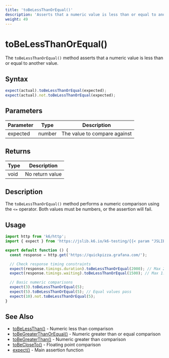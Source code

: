 ```yaml
---
title: 'toBeLessThanOrEqual()'
description: 'Asserts that a numeric value is less than or equal to another value'
weight: 49
---
```


# toBeLessThanOrEqual()

The `toBeLessThanOrEqual()` method asserts that a numeric value is less than or equal to another value.

## Syntax

<!-- eslint-skip -->

```javascript
expect(actual).toBeLessThanOrEqual(expected);
expect(actual).not.toBeLessThanOrEqual(expected);
```

## Parameters

| Parameter | Type   | Description                  |
| --------- | ------ | ---------------------------- |
| expected  | number | The value to compare against |

## Returns

| Type | Description     |
| ---- | --------------- |
| void | No return value |

## Description

The `toBeLessThanOrEqual()` method performs a numeric comparison using the `<=` operator. Both values must be numbers, or the assertion will fail.

## Usage

```javascript
import http from 'k6/http';
import { expect } from 'https://jslib.k6.io/k6-testing/{{< param "JSLIB_TESTING_VERSION" >}}/index.js';

export default function () {
  const response = http.get('https://quickpizza.grafana.com/');

  // Check response timing constraints
  expect(response.timings.duration).toBeLessThanOrEqual(2000); // Max 2 seconds
  expect(response.timings.waiting).toBeLessThanOrEqual(1500); // Max 1.5 seconds

  // Basic numeric comparisons
  expect(3).toBeLessThanOrEqual(5);
  expect(5).toBeLessThanOrEqual(5); // Equal values pass
  expect(10).not.toBeLessThanOrEqual(5);
}
```

## See Also

- [toBeLessThan()](https://grafana.com/docs/k6/<K6_VERSION>/javascript-api/jslib/k6-testing/non-retrying-assertions/tobelessthan) - Numeric less than comparison
- [toBeGreaterThanOrEqual()](https://grafana.com/docs/k6/<K6_VERSION>/javascript-api/jslib/k6-testing/non-retrying-assertions/tobegreaterthanorequal) - Numeric greater than or equal comparison
- [toBeGreaterThan()](https://grafana.com/docs/k6/<K6_VERSION>/javascript-api/jslib/k6-testing/non-retrying-assertions/tobegreaterthan) - Numeric greater than comparison
- [toBeCloseTo()](https://grafana.com/docs/k6/<K6_VERSION>/javascript-api/jslib/k6-testing/non-retrying-assertions/tobecloseto) - Floating point comparison
- [expect()](https://grafana.com/docs/k6/<K6_VERSION>/javascript-api/jslib/k6-testing/expect) - Main assertion function
